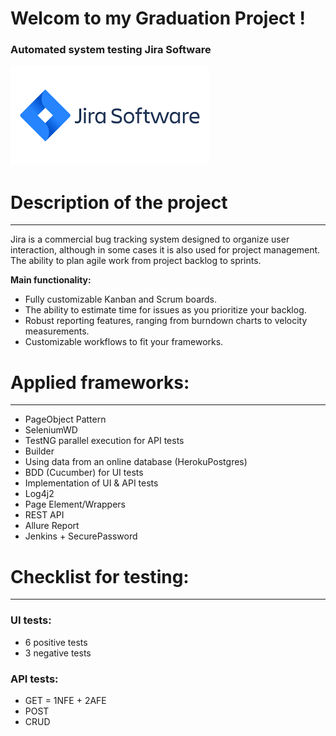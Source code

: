 # Welcom to my Graduation Project !
### Automated system testing Jira Software
![logotip](src/test/resources/data/logotip.png)
# Description of the project
___
Jira is a commercial bug tracking system designed to organize user interaction, although in some cases it is also used for project management.
The ability to plan agile work from project backlog to sprints.

**Main functionality:**
* Fully customizable Kanban and Scrum boards.
* The ability to estimate time for issues as you prioritize your backlog.
* Robust reporting features, ranging from burndown charts to velocity measurements.
* Customizable workflows to fit your frameworks.

# Applied frameworks:
___
* PageObject Pattern
* SeleniumWD
* TestNG parallel execution for API tests
* Builder
* Using data from an online database (HerokuPostgres)
* BDD (Cucumber) for UI tests
* Implementation of UI & API tests
* Log4j2
* Page Element/Wrappers
* REST API 
* Allure Report
* Jenkins + SecurePassword

# Checklist for testing:
___
### UI tests:
* 6 positive tests
* 3 negative tests

### API tests:
* GET = 1NFE + 2AFE
* POST
* CRUD
